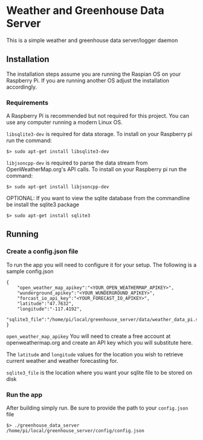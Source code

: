 # Weather and Greenhouse Data Server
This is a simple weather and greenhouse data server/logger daemon

## Installation

The installation steps assume you are running the Raspian OS on your Raspberry Pi. If you are running another OS adjust the installation accordingly.

### Requirements
A Raspberry Pi is recommended but not required for this project. You can use any computer running a modern Linux OS.

`libsqlite3-dev` is required for data storage. To install on your Raspberry pi run the command:
```
$> sudo apt-get install libsqlite3-dev
```

`libjsoncpp-dev` is required to parse the data stream from OpenWeatherMap.org's API calls. To install on your Raspberry pi run the command:
```
$> sudo apt-get install libjsoncpp-dev
```

OPTIONAL: If you want to view the sqlite database from the commandline be install the sqlite3 package
```
$> sudo apt-get install sqlite3
```

## Running

### Create a config.json file

To run the app you will need to configure it for your setup. The following is a sample config.json
```
{
    "open_weather_map_apikey":"<YOUR_OPEN_WEATHERMAP_APIKEY>",
    "wunderground_apikey":"<YOUR_WUNDERGROUND_APIKEY>",
    "forcast_io_api_key":"<YOUR_FORECAST_IO_APIKEY>",
    "latitude":"47.7632",
    "longitude":"-117.4192",
    "sqlite3_file":"/home/pi/local/greenhouse_server/data/weather_data_pi.sqlite"
}
```

`open_weather_map_apikey` You will need to create a free account at openweathermap.org and create an API key which you will substitute here.

The `latitude` and `longitude` values for the location you wish to retrieve current weather and weather forecasting for.

`sqlite3_file` is the location where you want your sqlite file to be stored on disk


### Run the app

After building simply run. Be sure to provide the path to your `config.json` file
```
$> ./greenhouse_data_server /home/pi/local/greenhouse_server/config/config.json
```
